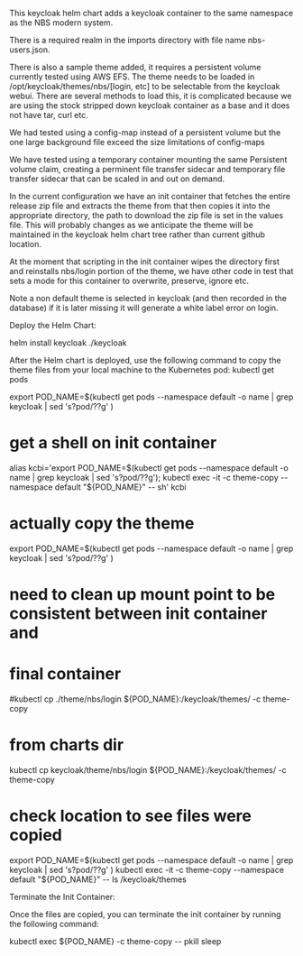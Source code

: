 

This keycloak helm chart adds a keycloak container to the same namespace as
the NBS modern system.

There is a required realm in the imports directory with file name
nbs-users.json.

There is also a sample theme added, it requires a persistent volume
currently tested using AWS EFS.  The theme needs to be loaded in
/opt/keycloak/themes/nbs/[login, etc] to be selectable from the keycloak
webui.  There are several methods to load this, it is complicated because
we are using the stock stripped down keycloak container as a base and it
does not have tar, curl etc.

We had tested using a config-map instead of a persistent volume but the one
large background file exceed the size limitations of config-maps

We have tested using a temporary container mounting the same Persistent volume
claim, creating a perminent file transfer sidecar and temporary file
transfer sidecar that can be scaled in and out on demand.

In the current configuration we have an init container that fetches the
entire release zip file and extracts the theme from that then copies it
into the appropriate directory, the path to download the zip file is set in
the values file.  This will probably changes as we anticipate the theme
will be maintained in the keycloak helm chart tree rather than current
github location.

At the moment that scripting in the init container wipes the directory
first and reinstalls nbs/login portion of the theme, we have other code in
test that sets a mode for this container to overwrite, preserve, ignore etc.

Note a non default theme is selected in keycloak (and then recorded in the
database) if it is later missing it will generate a white label error on
login.







Deploy the Helm Chart:

helm install keycloak ./keycloak

After the Helm chart is deployed, use the following command to copy the
theme files from your local machine to the Kubernetes pod:
kubectl get pods

export POD_NAME=$(kubectl get pods --namespace default -o name | grep keycloak | sed 's?pod/??g' )
# get a shell on init container
alias kcbi='export POD_NAME=$(kubectl get pods --namespace default -o name | grep keycloak | sed 's?pod/??g');  kubectl exec -it -c theme-copy --namespace default "${POD_NAME}" -- sh'
kcbi

# actually copy the theme
export POD_NAME=$(kubectl get pods --namespace default -o name | grep keycloak | sed 's?pod/??g' )
# need to clean up mount point to be consistent between init container and
# final container
#kubectl cp ./theme/nbs/login ${POD_NAME}:/keycloak/themes/ -c theme-copy
# from charts dir
kubectl cp keycloak/theme/nbs/login ${POD_NAME}:/keycloak/themes/ -c theme-copy

# check location to see files were copied
export POD_NAME=$(kubectl get pods --namespace default -o name | grep keycloak | sed 's?pod/??g' )
kubectl exec -it -c theme-copy --namespace default "${POD_NAME}" -- ls /keycloak/themes


Terminate the Init Container:

Once the files are copied, you can terminate the init container by running
the following command:

kubectl exec ${POD_NAME} -c theme-copy -- pkill sleep
